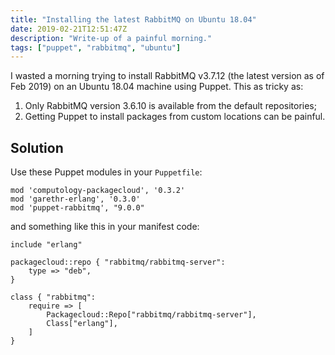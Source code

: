 ```yaml
---
title: "Installing the latest RabbitMQ on Ubuntu 18.04"
date: 2019-02-21T12:51:47Z
description: "Write-up of a painful morning."
tags: ["puppet", "rabbitmq", "ubuntu"]
---
```


I wasted a morning trying to install RabbitMQ v3.7.12 (the latest version as of Feb
2019) on an Ubuntu 18.04 machine using Puppet. This as tricky as:

1. Only RabbitMQ version 3.6.10 is available from the default repositories;
2. Getting Puppet to install packages from custom locations can be painful.

## Solution

Use these Puppet modules in your `Puppetfile`:

```puppet
mod 'computology-packagecloud', '0.3.2'
mod 'garethr-erlang', '0.3.0'
mod 'puppet-rabbitmq', "9.0.0"
```

and something like this in your manifest code:

```puppet
include "erlang"

packagecloud::repo { "rabbitmq/rabbitmq-server":
    type => "deb",
}

class { "rabbitmq":
    require => [
        Packagecloud::Repo["rabbitmq/rabbitmq-server"],
        Class["erlang"],
    ]
}
```
